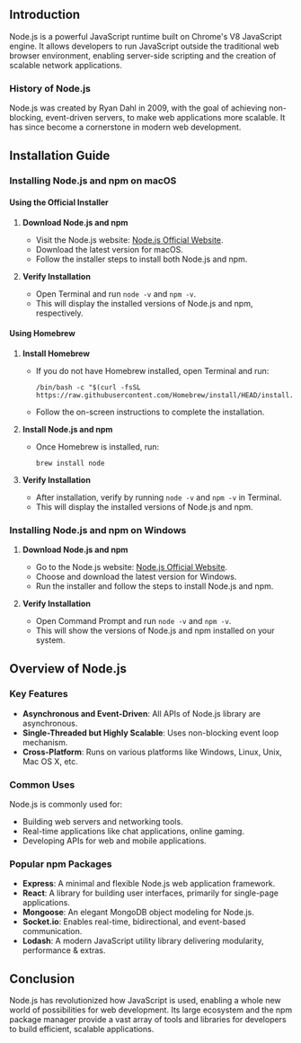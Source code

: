 ## Introduction
Node.js is a powerful JavaScript runtime built on Chrome's V8 JavaScript engine. It allows developers to run JavaScript outside the traditional web browser environment, enabling server-side scripting and the creation of scalable network applications.

### History of Node.js
Node.js was created by Ryan Dahl in 2009, with the goal of achieving non-blocking, event-driven servers, to make web applications more scalable. It has since become a cornerstone in modern web development.

## Installation Guide

### Installing Node.js and npm on macOS

#### Using the Official Installer

1. **Download Node.js and npm**
   - Visit the Node.js website: [Node.js Official Website](https://nodejs.org/).
   - Download the latest version for macOS.
   - Follow the installer steps to install both Node.js and npm.

2. **Verify Installation**
   - Open Terminal and run `node -v` and `npm -v`.
   - This will display the installed versions of Node.js and npm, respectively.

#### Using Homebrew

1. **Install Homebrew**
   - If you do not have Homebrew installed, open Terminal and run:
     ```
     /bin/bash -c "$(curl -fsSL https://raw.githubusercontent.com/Homebrew/install/HEAD/install.sh)"
     ```
   - Follow the on-screen instructions to complete the installation.

2. **Install Node.js and npm**
   - Once Homebrew is installed, run:
     ```
     brew install node
     ```

3. **Verify Installation**
   - After installation, verify by running `node -v` and `npm -v` in Terminal.
   - This will display the installed versions of Node.js and npm.

### Installing Node.js and npm on Windows

1. **Download Node.js and npm**
   - Go to the Node.js website: [Node.js Official Website](https://nodejs.org/).
   - Choose and download the latest version for Windows.
   - Run the installer and follow the steps to install Node.js and npm.

2. **Verify Installation**
   - Open Command Prompt and run `node -v` and `npm -v`.
   - This will show the versions of Node.js and npm installed on your system.

## Overview of Node.js

### Key Features
- **Asynchronous and Event-Driven**: All APIs of Node.js library are asynchronous.
- **Single-Threaded but Highly Scalable**: Uses non-blocking event loop mechanism.
- **Cross-Platform**: Runs on various platforms like Windows, Linux, Unix, Mac OS X, etc.

### Common Uses
Node.js is commonly used for:
- Building web servers and networking tools.
- Real-time applications like chat applications, online gaming.
- Developing APIs for web and mobile applications.

### Popular npm Packages
- **Express**: A minimal and flexible Node.js web application framework.
- **React**: A library for building user interfaces, primarily for single-page applications.
- **Mongoose**: An elegant MongoDB object modeling for Node.js.
- **Socket.io**: Enables real-time, bidirectional, and event-based communication.
- **Lodash**: A modern JavaScript utility library delivering modularity, performance & extras.

## Conclusion
Node.js has revolutionized how JavaScript is used, enabling a whole new world of possibilities for web development. Its large ecosystem and the npm package manager provide a vast array of tools and libraries for developers to build efficient, scalable applications.

